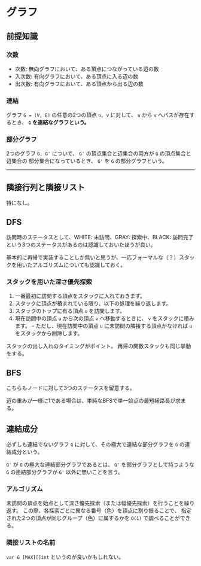 # グラフ

## 前提知識

### 次数

- 次数: 無向グラフにおいて、ある頂点につながっている辺の数
- 入次数: 有向グラフにおいて、ある頂点に入る辺の数
- 出次数: 有向グラフにおいて、ある頂点から出る辺の数

### 連結

グラフ `G = (V, E)` の任意の2つの頂点 `u, v` に対して、 `u` から `v` へパスが存在するとき、
**`G` を連結なグラフという。**

### 部分グラフ

2つのグラフ `G, G'` について、 `G'` の頂点集合と辺集合の両方が `G` の頂点集合と辺集合の
部分集合になっているとき、 `G'` を `G` の部分グラフという。

---

## 隣接行列と隣接リスト

特になし。

## DFS

訪問時のステータスとして、WHITE: 未訪問、GRAY: 探索中、BLACK: 訪問完了という3つのステータスがあるのは認識しておいたほうが良い。

基本的に再帰で実装することしか無いと思うが、一応フォーマルな（？）スタックを用いたアルゴリズムについても認識しておく。

### スタックを用いた深さ優先探索

1. 一番最初に訪問する頂点をスタックに入れておきます。
2. スタックに頂点が積まれている限り、以下の処理を繰り返します。
  1. スタックのトップに有る頂点 `u` を訪問します。
  2. 現在訪問中の頂点 `u` から次の頂点 `v` へ移動するときに、 `v` をスタックに積みます。
    - ただし、現在訪問中の頂点 `u` に未訪問の隣接する頂点がなければ `u` をスタックから削除します。

スタックの出し入れのタイミングがポイント。
再帰の関数スタックも同じ挙動をする。

## BFS

こちらもノードに対して3つのステータスを留意する。

辺の重みが一様に1である場合は、単純なBFSで単一始点の最短経路長が求まる。

## 連結成分

必ずしも連結でないグラフ `G` に対して、その極大で連結な部分グラフを `G` の連結成分という。

`G'` が `G` の極大な連結部分グラフであるとは、 `G'` を部分グラフとして持つような `G` の連結部分グラフが `G'` 以外に無いことを言う。

### アルゴリズム

未訪問の頂点を始点として深さ優先探索（または幅優先探索）を行うことを繰り返す。
この際、各探索ごとに異なる番号（色）を頂点に割り振ることで、
指定された2つの頂点が同じグループ（色）に属するかを `O(1)` で調べることができる。

### 隣接リストの名前

`var G [MAX][]int` というのが良いかもしれない。


